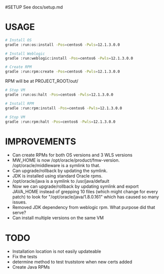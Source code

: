 #SETUP
See docs/setup.md


# USAGE
```bash
# Install OS
gradle :run:os:install -Pos=centos6 -Pwls=12.1.3.0.0

# Install Weblogic
gradle :run:weblogic:install -Pos=centos6 -Pwls=12.1.3.0.0

# Create RPM
gradle :run:rpm:create -Pos=centos6 -Pwls=12.1.3.0.0
```

RPM will be at PROJECT_ROOT/out/
```bash
# Stop VM
gradle :run:os:halt -Pos=centos6 -Pwls=12.1.3.0.0

# Install RPM 
gradle :run:rpm:install -Pos=centos6 -Pwls=12.1.3.0.0

# Stop VM
gradle :run:rpm:halt -Pos=centos6 -Pwls=12.1.3.0.0

```

# IMPROVEMENTS
- Can create RPMs for both OS versions and 3 WLS versions 
- MW_HOME is now /opt/oracle/product/fmw-version.  /opt/oracle/middleware is a symlink to that.
- Can upgrade/rollback by updating the symlink.
- JDK is installed using standard Oracle rpms.  
- /opt/oracle/java is a symlink to /usr/java/default
- Now we can upgrade/rollback by updating symlink and export JAVA_HOME instead of grepping 10 files (which might change for every patch) to look for "/opt/oracle/java/1.8.0.161" which has caused so many issues.  
- Removed JDK dependency from weblogic rpm.  What purpose did that serve?
- Can install multiple versions on the same VM

# TODO
- Installation location is not easily updateable
- Fix the tests
- determine method to test truststore when new certs added
- Create Java RPMs 




